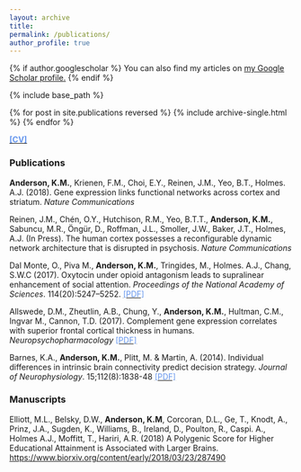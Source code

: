 ```yaml
---
layout: archive
title: 
permalink: /publications/
author_profile: true
---
```


{% if author.googlescholar %}
  You can also find my articles on <u><a href="{{author.googlescholar}}">my Google Scholar profile</a>.</u>
{% endif %}

{% include base_path %}

{% for post in site.publications reversed %}
  {% include archive-single.html %}
{% endfor %}

[<span style="color:CornflowerBlue">**[CV]**</span>](https://drive.google.com/file/d/1VURUtvFqnjqZzCgxNfbweZ7upwD3IM7t/view?usp=sharing)


### Publications
**Anderson, K.M.**, Krienen, F.M., Choi, E.Y., Reinen, J.M., Yeo, B.T., Holmes. A.J. (2018). Gene expression links functional networks across cortex and striatum. *Nature Communications*

Reinen, J.M., Chén, O.Y., Hutchison, R.M., Yeo, B.T.T., **Anderson, K.M.**, Sabuncu, M.R., Öngür, D., Roffman, J.L., Smoller, J.W., Baker, J.T., Holmes, A.J. (In Press). The human cortex possesses a reconfigurable dynamic network architecture that is disrupted in psychosis. *Nature Communications*

Dal Monte, O., Piva M., **Anderson, K.M.**, Tringides, M., Holmes. A.J., Chang, S.W.C (2017). Oxytocin under opioid antagonism leads to supralinear enhancement of social attention. *Proceedings of the National Academy of Sciences*. 114(20):5247–5252.  [<span style="color:CornflowerBlue">[PDF]</span>](https://drive.google.com/file/d/16epXmSD4h4MgzZbYdVHkjYpf1EV9rb0B/view?usp=sharing)

Allswede, D.M., Zheutlin, A.B., Chung, Y., **Anderson, K.M.**, Hultman, C.M., Ingvar M., Cannon, T.D. (2017). Complement gene expression correlates with superior frontal cortical thickness in humans. *Neuropsychopharmacology*  [<span style="color:CornflowerBlue">[PDF]</span>](https://drive.google.com/file/d/11fvIaetNyoK-wh4WX6XxNaMSy8WZ_BgH/view?usp=sharing)

Barnes, K.A., **Anderson, K.M.**, Plitt, M. & Martin, A. (2014). Individual differences in intrinsic brain connectivity predict decision strategy. *Journal of Neurophysiology*. 15;112(8):1838-48  [<span style="color:CornflowerBlue">[PDF]</span>](https://drive.google.com/file/d/13FHVNHbipSNIzrBR_w68AoLH823pA4qD/view?usp=sharing)


### Manuscripts
Elliott, M.L., Belsky, D.W., **Anderson, K.M**, Corcoran, D.L., Ge, T., Knodt, A., Prinz, J.A., Sugden, K., Williams, B., Ireland, D., Poulton, R., Caspi. A., Holmes A.J., Moffitt, T., Hariri, A.R. (2018) A Polygenic Score for Higher Educational Attainment is Associated with Larger Brains. https://www.biorxiv.org/content/early/2018/03/23/287490


<br />






